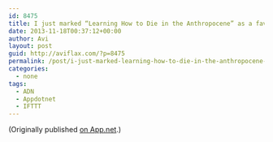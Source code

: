 ```yaml
---
id: 8475
title: I just marked “Learning How to Die in the Anthropocene” as a favorite in Readability. http://www.readability.com/articles/376usgam
date: 2013-11-18T00:37:12+00:00
author: Avi
layout: post
guid: http://aviflax.com/?p=8475
permalink: /post/i-just-marked-learning-how-to-die-in-the-anthropocene-as-a-favorite-in-readability-httpwww-readability-comarticles376usgam/
categories:
  - none
tags:
  - ADN
  - Appdotnet
  - IFTTT
---
```

(Originally published [on App.net](http://alpha.app.net/aviflax/post/15232860).)